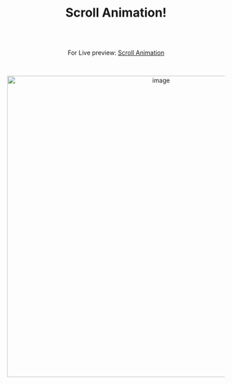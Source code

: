 <h1 align="center">Scroll Animation!</h1><br>
<br>
<p align="center">
For Live preview: <a href="https://ash-win-n.github.io/scroll-animation/">Scroll Animation</a></p><br>

<p align="center">

<img width="697" alt="image" src="https://user-images.githubusercontent.com/70138036/186850517-3cd023c9-81e4-429f-b276-81d69127ac69.png">


</p>
